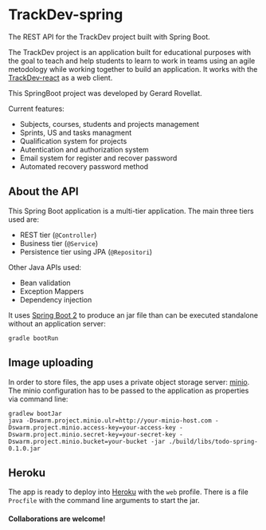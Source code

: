 # TrackDev-spring
The REST API for the TrackDev project built with Spring Boot.

The TrackDev project is an application built for educational purposes with the goal to teach and help students to learn to work in teams using an agile metodology while working together to build an application. It works with the [TrackDev-react](https://github.com/trackdevel/trackdev2-react) as a web client.

This SpringBoot project was developed by Gerard Rovellat.

Current features:
* Subjects, courses, students and projects management
* Sprints, US and tasks managment
* Qualification system for projects
* Autentication and authorization system
* Email system for register and recover password
* Automated recovery password method

## About the API

This Spring Boot application is a multi-tier application. The main three tiers used are:

* REST tier (```@Controller```)
* Business tier (```@Service```)
* Persistence tier using JPA (``@Repositori``)

Other Java APIs used:

* Bean validation
* Exception Mappers
* Dependency injection

It uses [Spring Boot 2](https://spring.io/projects/spring-boot) to produce an jar file than can be executed standalone without an application server:

```
gradle bootRun
```

## Image uploading

In order to store files, the app uses a private object storage server: [minio](https://www.minio.io/). The minio configuration has to be passed to the application as properties via command line:

```
gradlew bootJar
java -Dswarm.project.minio.ulr=http://your-minio-host.com -Dswarm.project.minio.access-key=your-access-key -Dswarm.project.minio.secret-key=your-secret-key -Dswarm.project.minio.bucket=your-bucket -jar ./build/libs/todo-spring-0.1.0.jar
```



## Heroku

The app is ready to deploy into [Heroku](http://heroku.com) with the ```web``` profile. There is a file ```Procfile``` with the command line arguments to start the jar.
#### Collaborations are welcome!